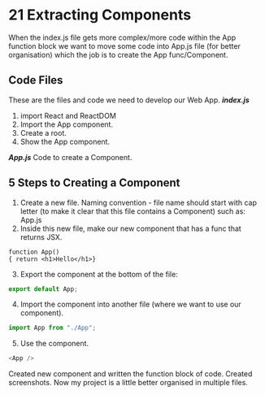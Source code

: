 # 21 Extracting Components

When the index.js file gets more complex/more code within the App function block we want to move some code into App.js file (for better organisation) which the job is to create the App func/Component.

## Code Files

These are the files and code we need to develop our Web App.
**_index.js_**

1. import React and ReactDOM
2. Import the App component.
3. Create a root.
4. Show the App component.

**_App.js_**
Code to create a Component.

## 5 Steps to Creating a Component

1. Create a new file.
   Naming convention - file name should start with cap letter (to make it clear that this file contains a Component) such as: App.js
2. Inside this new file, make our new component that has a func that returns JSX.

```JS
function App()
{ return <h1>Hello</h1>}
```

3. Export the component at the bottom of the file:

```js
export default App;
```

4. Import the component into another file (where we want to use our component).

```js
import App from "./App";
```

5. Use the component.

```js
<App />
```

Created new component and written the function block of code. Created screenshots. Now my project is a little better organised in multiple files.
